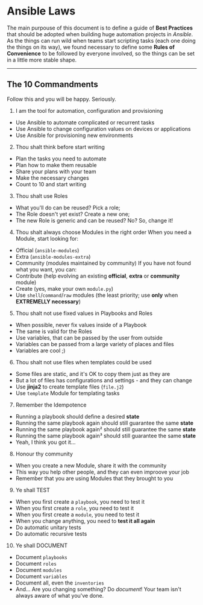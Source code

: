 # Ansible Laws

The main purpouse of this document is to define a guide of **Best Practices**
that should be adopted when building huge automation projects in *Ansible*.
As the things can run wild when teams start scripting tasks (each one doing the
things on its way), we found necessary to define some **Rules of Convenience**
to be followed by everyone involved, so the things can be set in a little more
stable shape.
________________________________________________________________________________

## The 10 Commandments

Follow this and you will be happy. Seriously.

1. I am the tool for automation, configuration and provisioning
  - Use Ansible to automate complicated or recurrent tasks
  - Use Ansible to change configuration values on devices or applications
  - Use Ansible for provisioning new environments

2. Thou shalt think before start writing
  - Plan the tasks you need to automate
  - Plan how to make them reusable
  - Share your plans with your team
  - Make the necessary changes
  - Count to 10 and start writing

3. Thou shalt use Roles
  - What you'll do can be reused? Pick a role;
  - The Role doesn't yet exist? Create a new one;
  - The new Role is generic and can be reused? No? So, change it!

4. Thou shalt always choose Modules in the right order
  When you need a Module, start looking for:
  - Official (`ansible-modules`)
  - Extra (`ansible-modules-extra`)
  - Community (modules maintained by community)
  If you have not found what you want, you can:
  - Contribute (help evolving an existing **official**, **extra** or **community** module)
  - Create (yes, make your own `module.py`)
  - Use `shell`/`command`/`raw` modules (the least priority; use **only** when **EXTREMELLY necessary**)

5. Thou shalt not use fixed values in Playbooks and Roles
  - When possible, never fix values inside of a Playbook
  - The same is valid for the Roles
  - Use variables, that can be passed by the user from outside
  - Variables can be passed from a large variety of places and files
  - Variables are cool ;)

6. Thou shalt not use files when templates could be used
  - Some files are static, and it's OK to copy them just as they are
  - But a lot of files has configurations and settings - and they can change
  - Use **jinja2** to create template files (`file.j2`)
  - Use `template` Module for templating tasks

7. Remember the Idempotence
  - Running a playbook should define a desired **state**
  - Running the same playbook again should still guarantee the same **state**
  - Running the same playbook again² should still guarantee the same **state**
  - Running the same playbook again³ should still guarantee the same **state**
  - Yeah, I think you got it...

8. Honour thy community
  - When you create a new Module, share it with the community
  - This way you help other people, and they can even improove your job
  - Remember that you are using Modules that they brought to you

9. Ye shall TEST
  - When you first create a `playbook`, you need to test it
  - When you first create a `role`, you need to test it
  - When you first create a `module`, you need to test it
  - When you change anything, you need to **test it all again**
  - Do automatic unitary tests
  - Do automatic recursive tests

10. Ye shall DOCUMENT
  - Document `playbooks`
  - Document `roles`
  - Document `modules`
  - Document `variables`
  - Document all, even the `inventories`
  - And... Are you changing something? Do _document_! Your team isn't always aware of what you've done.

